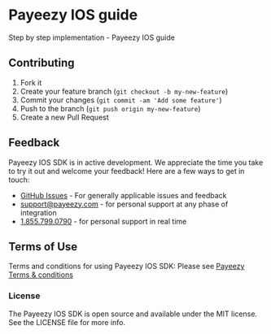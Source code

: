 # Payeezy IOS guide

Step by step implementation - Payeezy IOS guide 

## Contributing

1. Fork it 
2. Create your feature branch (`git checkout -b my-new-feature`)
3. Commit your changes (`git commit -am 'Add some feature'`)
4. Push to the branch (`git push origin my-new-feature`)
5. Create a new Pull Request  


## Feedback

Payeezy IOS SDK is in active development. We appreciate the time you take to try it out and welcome your feedback!
Here are a few ways to get in touch:
* [GitHub Issues](https://github.com/payeezy/payeezy/issues) - For generally applicable issues and feedback
* support@payeezy.com - for personal support at any phase of integration
* [1.855.799.0790](tel:+18557990790)  - for personal support in real time 

## Terms of Use

Terms and conditions for using Payeezy IOS SDK: Please see [Payeezy Terms & conditions](https://developer.payeezy.com/terms-use)
 
### License
The Payeezy IOS SDK is open source and available under the MIT license. See the LICENSE file for more info.
